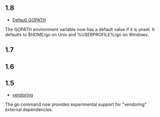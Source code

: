 

## 1.8

* [Default GOPATH](https://golang.org/doc/go1.8#gopath)

The GOPATH environment variable now has a default value if it is unset. It defaults to $HOME/go on Unix and %USERPROFILE%/go on Windows.


## 1.7

## 1.6

## 1.5

* [vendoring](https://golang.org/s/go15vendor)

The go command now provides experimental support for "vendoring" external dependencies.

